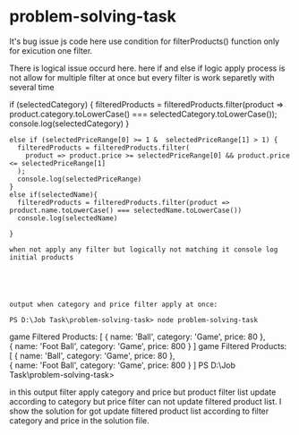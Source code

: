 ﻿# problem-solving-task

 It's bug issue js code here use condition for filterProducts() function only for exicution one filter. 

 There is logical issue occurd here.
 here if and else if logic apply process is not allow for multiple filter at once but every filter is work separetly with several time
 
if (selectedCategory) {
      filteredProducts = filteredProducts.filter(product => product.category.toLowerCase() === selectedCategory.toLowerCase());
      console.log(selectedCategory)
    }
  
   
    else if (selectedPriceRange[0] >= 1 &  selectedPriceRange[1] > 1) {
      filteredProducts = filteredProducts.filter(
        product => product.price >= selectedPriceRange[0] && product.price <= selectedPriceRange[1]
      );
      console.log(selectedPriceRange)
    }
    else if(selectedName){
      filteredProducts = filteredProducts.filter(product => product.name.toLowerCase() === selectedName.toLowerCase())
      console.log(selectedName)
  
    }

    when not apply any filter but logically not matching it console log initial products 
    




    output when category and price filter apply at once:

    PS D:\Job Task\problem-solving-task> node problem-solving-task
game
Filtered Products: [
  { name: 'Ball', category: 'Game', price: 80 },     
  { name: 'Foot Ball', category: 'Game', price: 800 }
]
game
Filtered Products: [
  { name: 'Ball', category: 'Game', price: 80 },     
  { name: 'Foot Ball', category: 'Game', price: 800 }
]
PS D:\Job Task\problem-solving-task> 

in this output filter apply category and price but product filter list update according to category but price filter can not update filtered product list. I show the solution for got update filtered product list according to filter category and price in the solution file.


